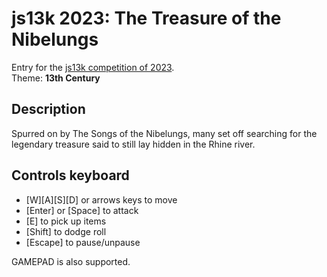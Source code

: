 # js13k 2023: The Treasure of the Nibelungs

Entry for the [js13k competition of 2023](https://2023.js13kgames.com/).  
Theme: **13th Century**


## Description

Spurred on by The Songs of the Nibelungs, many set off searching for the legendary treasure said to still lay hidden in the Rhine river.


## Controls keyboard

* [W][A][S][D] or arrows keys to move
* [Enter] or [Space] to attack
* [E] to pick up items
* [Shift] to dodge roll
* [Escape] to pause/unpause

GAMEPAD is also supported.
